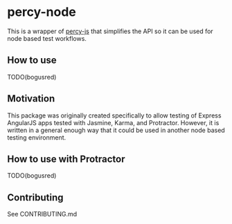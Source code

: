 
# percy-node

This is a wrapper of [percy-js]() that simplifies the API so it can be used for node based test workflows.

## How to use
TODO(bogusred)

## Motivation
This package was originally created specifically to allow testing of Express AngularJS apps tested with Jasmine, Karma, and Protractor. However, it is written in a general enough way that it could be used in another node based testing environment.


## How to use with Protractor
TODO(bogusred)

## Contributing
See CONTRIBUTING.md
